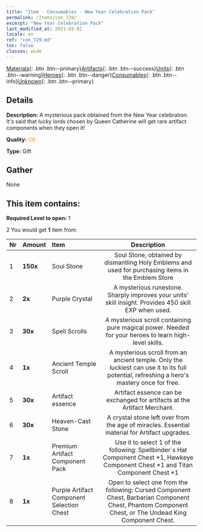 ```yaml
---
title: "Item - Consumables - New Year Celebration Pack"
permalink: /Items/con_729/
excerpt: "New Year Celebration Pack"
last_modified_at: 2021-03-02
locale: en
ref: "con_729.md"
toc: false
classes: wide
---
```

 [Materials](/Items/){: .btn .btn--primary}[Artifacts](/Items/Artifacts/){: .btn .btn--success}[Units](/Items/Units/){: .btn .btn--warning}[Heroes](/Items/Heroes/){: .btn .btn--danger}[Consumables](/Items/Consumables/){: .btn .btn--info}[Unknown](/Items/Unknown/){: .btn .btn--primary}

## Details
 **Description:** A mysterious pack obtained from the New Year celebration. It's said that lucky lords chosen by Queen Catherine will get rare artifact components when they open it!

 **Quality:** <span style="color: #FF8C00">OK</span>

 **Type:** Gift

## Gather

  None

## This item contains:

 **Required Level to open:** 1

 2 You would get **1** item  from:

  | Nr | Amount |     Item    | Description |
  |:---|:-------|:------------|:-----------:|
  | 1 |  **150x** | Soul Stone  | Soul Stone, obtained by dismantling Holy Emblems and used for purchasing items in the Emblem Store  | 
  | 2 |  **2x** | Purple Crystal | A mysterious runestone. Sharply improves your units' skill insight. Provides 450 skill EXP when used.  | 
  | 3 |  **30x** | Spell Scrolls | A mysterious scroll containing pure magical power. Needed for your heroes to learn high-level skills.  | 
  | 4 |  **1x** | Ancient Temple Scroll | A mysterious scroll from an ancient temple. Only the luckiest can use it to its full potential, refreshing a hero's mastery once for free.  | 
  | 5 |  **30x** | Artifact essence | Artifact essence can be exchanged for artifacts at the Artifact Merchant.  | 
  | 6 |  **30x** | Heaven-Cast Stone | A crystal stone left over from the age of miracles. Essential material for Artifact upgrades.  | 
  | 7 |  **1x** | Premium Artifact Component Pack | Use it to select 1 of the following: Spellbinder`s Hat Component Chest *1, Hawkeye Component Chest *1 and Titan Component Chest *1  | 
  | 8 |  **1x** | Purple Artifact Component Selection Chest | Open to select one from the following: Cursed Component Chest, Barbarian Component Chest, Phantom Component Chest, or The Undead King Component Chest.  | 
